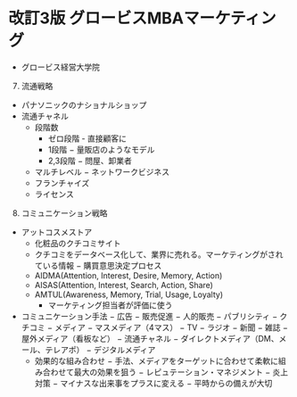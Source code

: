 # 改訂3版 グロービスMBAマーケティング
- グロービス経営大学院

7. 流通戦略
- パナソニックのナショナルショップ
- 流通チャネル
	- 段階数
		- ゼロ段階 - 直接顧客に
		- 1段階 − 量販店のようなモデル
		-  2,3段階 − 問屋、卸業者
	- マルチレベル − ネットワークビジネス
	- フランチャイズ
	- ライセンス

8. コミュニケーション戦略
- アットコスメストア
	- 化粧品のクチコミサイト
	- クチコミをデータベース化して、業界に売れる。マーケティングがされている情報
− 購買意思決定プロセス
	- AIDMA(Attention, Interest, Desire, Memory, Action)
	- AISAS(Attention, Interest, Search, Action, Share)
	- AMTUL(Awareness, Memory, Trial, Usage, Loyalty)
		- マーケティング担当者が評価に使う
- コミュニケーション手法
	− 広告
	− 販売促進
	− 人的販売
	− パブリシティ
	− クチコミ
− メディア
	− マスメディア（4マス）
 		− TV
		− ラジオ
		− 新聞
 		− 雑誌
	− 屋外メディア（看板など）
	− 流通チャネル
	− ダイレクトメディア（DM、メール、テレアポ）
	− デジタルメディア
	- 効果的な組み合わせ
	− 手法、メディアをターゲットに合わせて柔軟に組み合わせて最大の効果を狙う
− レピュテーション・マネジメント
	− 炎上対策
	− マイナスな出来事をプラスに変える
	− 平時からの備えが大切
